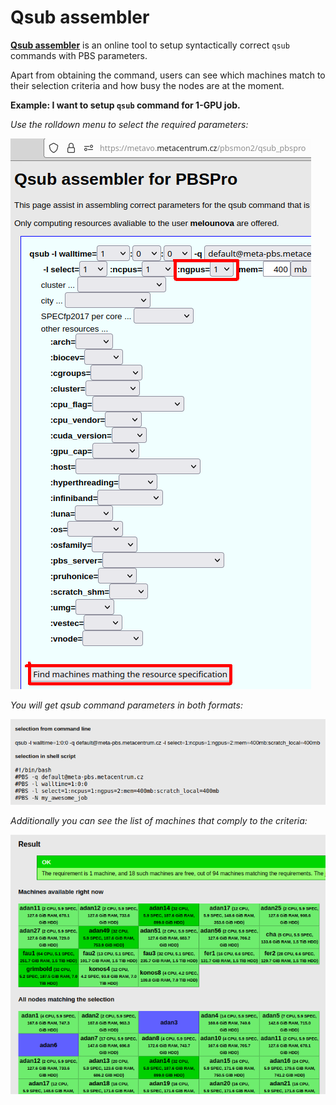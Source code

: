 # Qsub assembler

**[Qsub assembler](https://metavo.metacentrum.cz/pbsmon2/qsub_pbspro)** is an online tool to setup syntactically correct `qsub` commands with PBS parameters.

Apart from obtaining the command, users can see which machines match to their selection criteria and how busy the nodes are at the moment.

**Example: I want to setup `qsub` command for 1-GPU job.**

*Use the rolldown menu to select the required parameters:*

![pic](qsub-compiler-pic-01.png)

*You will get qsub command parameters in both formats:*

![pic](qsub-compiler-pic-02.png)

*Additionally you can see the list of machines that comply to the criteria:*

![pic](qsub-compiler-pic-03.png)


